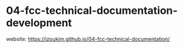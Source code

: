 # 04-fcc-technical-documentation-development
website:  https://izoukim.github.io/04-fcc-technical-documentation/
